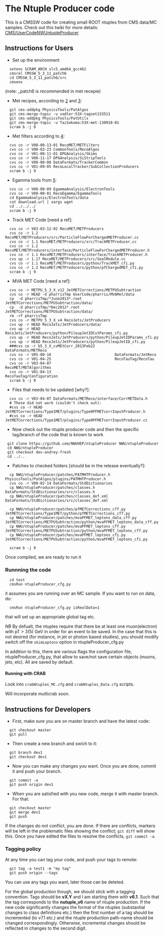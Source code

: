 The Ntuple Producer code
========================
This is a CMSSW code for creating small ROOT ntuples from CMS data/MC samples.
Check out this twiki for more details: [CMS/UserCodeNWUntupleProducer][1]

Instructions for Users
---------------------
 * Set up the environment
```
  setenv SCRAM_ARCH slc5_amd64_gcc462
  cmsrel CMSSW_5_3_11_patch6
  cd CMSSW_5_3_11_patch6/src
  cmsenv
```
(note: _patch6 is recommended in met recepie)

 * Met recipes, according to [2] and [3]:
```
  git cms-addpkg PhysicsTools/PatAlgos
  git cms-merge-topic -u vadler:53X-tagset133511
  git cms-addpkg PhysicsTools/PatUtils
  git cms-merge-topic -u TaiSakuma:53X-met-130910-01
  scram b -j 9
```
 
 * Met filters according to [4]:
```
  cvs co -r V00-00-13-01 RecoMET/METFilters
  cvs co -r V00-03-23 CommonTools/RecoAlgos
  cvs co -r V01-00-11-01 DPGAnalysis/Skims
  cvs co -r V00-11-17 DPGAnalysis/SiStripTools
  cvs co -r V00-00-08 DataFormats/TrackerCommon
  cvs co -r V01-09-05 RecoLocalTracker/SubCollectionProducers
  scram b -j 9
```

 * Egamma tools from [5]:
```
  cvs co -r V00-00-09 EgammaAnalysis/ElectronTools
  cvs co -r V09-00-01 RecoEgamma/EgammaTools
  cd EgammaAnalysis/ElectronTools/data
  cat download.url | xargs wget
  cd ../../../
  scram b -j 9
```

 * Track MET Code [need a ref]:
```
  cvs co -r V03-03-12-02 RecoMET/METProducers
  cvs co -r 1.2 RecoMET/METProducers/src/ParticleFlowForChargedMETProducer.cc
  cvs co -r 1.1 RecoMET/METProducers/src/TrackMETProducer.cc
  cvs co -r 1.2 RecoMET/METProducers/interface/ParticleFlowForChargedMETProducer.h
  cvs co -r 1.1 RecoMET/METProducers/interface/TrackMETProducer.h
  cvs up -r 1.17 RecoMET/METProducers/src/SealModule.cc
  cvs co -r 1.1 RecoMET/METProducers/python/TrackMET_cfi.py
  cvs co -r 1.2 RecoMET/METProducers/python/pfChargedMET_cfi.py
  scram b -j 9
```


 * MVA MET Code [need a ref]:
```
  cvs co -r METPU_5_3_X_v12 JetMETCorrections/METPUSubtraction
  cvs co -r HEAD -d pharrisTmp UserCode/pharris/MVAMet/data
  cp  -d pharrisTmp/*June2013*.root           JetMETCorrections/METPUSubtraction/data/
  cp  -d pharrisTmp/*Dec2012*.root           JetMETCorrections/METPUSubtraction/data/
  rm -rf pharrisTmp
  cvs co -r METPU_5_3_X_v4 RecoJets/JetProducers
  cvs up -r HEAD RecoJets/JetProducers/data/
  cvs up -r HEAD RecoJets/JetProducers/python/PileupJetIDCutParams_cfi.py                     
  cvs up -r HEAD RecoJets/JetProducers/python/PileupJetIDParams_cfi.py                     
  cvs up -r HEAD RecoJets/JetProducers/python/PileupJetID_cfi.py     
  ###cvs co -r b5_3_X_cvMEtCorr_2013Feb22            DataFormats/METReco
  cvs co -r V05-00-16                             DataFormats/JetReco
  cvs co -r V01-04-25                             RecoTauTag/RecoTau 
  cvs co -r V03-04-07                             RecoMET/METAlgorithms
  cvs co -r V01-04-13                             RecoTauTag/Configuration
  scram b -j 9
```

 * Files that needs to be updated [why?]:
```
  cvs co -r V03-04-07 DataFormats/METReco/interface/CorrMETData.h
  # These did not work (couldn't check out):
  #cvs co -r HEAD JetMETCorrections/Type1MET/plugins/Type0PFMETcorrInputProducer.h
  #cvs co -r HEAD JetMETCorrections/Type1MET/plugins/Type0PFMETcorrInputProducer.cc
```

 * Now check out the ntuple producer code and then the specific tag/branch of the code that is known to work
```
 git clone https://github.com/NWUHEP/ntupleProducer NWU/ntupleProducer
 cd NWU/ntupleProducer
 git checkout dev-andrey-fresh
 cd ../..
```

 * Patches to checked folders [should be in the release eventually?]:
```
  cp NWU/ntupleProducer/patches/PATMHTProducer.h PhysicsTools/PatAlgos/plugins/PATMHTProducer.h
  cvs co -r V00-02-14 DataFormats/StdDictionaries
  cp NWU/ntupleProducer/patches/classes.h DataFormats/StdDictionaries/src/classes.h
  cp NWU/ntupleProducer/patches/classes_def.xml DataFormats/StdDictionaries/src/classes_def.xml

  cp NWU/ntupleProducer/patches/pfMETCorrections_cff.py JetMETCorrections/Type1MET/python/pfMETCorrections_cff.py
  cp NWU/ntupleProducer/patches/mvaPFMET_leptons_data_cff.py JetMETCorrections/METPUSubtraction/python/mvaPFMET_leptons_data_cff.py
  cp NWU/ntupleProducer/patches/mvaPFMET_leptons_cff.py JetMETCorrections/METPUSubtraction/python/mvaPFMET_leptons_cff.py
  cp NWU/ntupleProducer/patches/mvaPFMET_leptons_cfi.py JetMETCorrections/METPUSubtraction/python/mvaPFMET_leptons_cfi.py

  scram b -j 9
```



Once compiled, we are ready to run it
### Runnning the code
```
  cd test
  cmsRun ntupleProducer_cfg.py
```
it assumes you are running over an MC sample. If you want to run on data, do:
```
  cmsRun ntupleProducer_cfg.py isRealData=1
``` 
that will set up an appropriate global tag etc.

*NB* 
By defualt, the ntuples require that there be at least one muon(electron) with pT > 3(5) GeV in order for an event to be saved. 
In the case that this is not desired (for instance, in jet or photon based studies), 
you should modify switch off the ```skimLeptons``` option in ntupleProducer_cfg.py

In addition to this, there are various flags the configuration file, ntupleProducer_cfg.py, that allow to save/not save certain objects (muons, jets, etc). All are saved by default.  

#### Running with CRAB
Look into ```crabNtuples_MC.cfg``` and ```crabNtuples_Data.cfg``` scripts.

Will incorporate multicrab soon.

Instructions for Developers
--------------------------

 * First, make sure you are on master branch and have the latest code:
```
  git checkout master
  git pull
```

 * Then create a new branch and swich to it:
```
  git branch dev1
  git checkout dev1
```

 * Now you can make any changes you want. Once you are done, commit it and push your branch.
```
  git commit -a
  git push origin dev1
```

 * When you are satisfied with you new code, merge it with master branch. For that:
```
  git checkout master
  git merge dev1
  git push
```

If the changes do not conflict, you are done. 
If there are conflicts, markers will be left in the problematic files showing the conflict; `git diff` will show this. 
Once you have edited the files to resolve the conflicts, `git commit -a`.
 
### Tagging policy
At any time you can tag your code, and push your tags to remote:
```
  git tag -a test1 -m "my tag"
  git push origin --tags
```
You can use any tags you want, later those can be deleted.

For the global production though, we should stick with a tagging convention.
Tags should be **vX.Y** and I am starting them with **v6.1**. Such that the tag corresponds to the **nutuple_v6** name 
of ntuple production. 
If the new code significantly changes the format of the ntuples (substantial changes to class definitions etc.) then the first number of a tag should be incremented 
(to v7.1 etc.) and the ntuple production path-name should be changed correspondingly.  Otherwise, incremental changes should be reflected in changes to the second digit.


[1]: https://twiki.cern.ch/twiki/bin/view/CMS/UserCodeNWUntupleProducer
[3]: https://twiki.cern.ch/twiki/bin/view/CMSPublic/SWGuideMETRecipe53X
[2]: https://twiki.cern.ch/twiki/bin/view/CMSPublic/WorkBookMetAnalysis
[4]: https://twiki.cern.ch/twiki/bin/view/CMS/MissingETOptionalFilters
[5]: https://twiki.cern.ch/twiki/bin/view/CMS/MultivariateElectronIdentification
